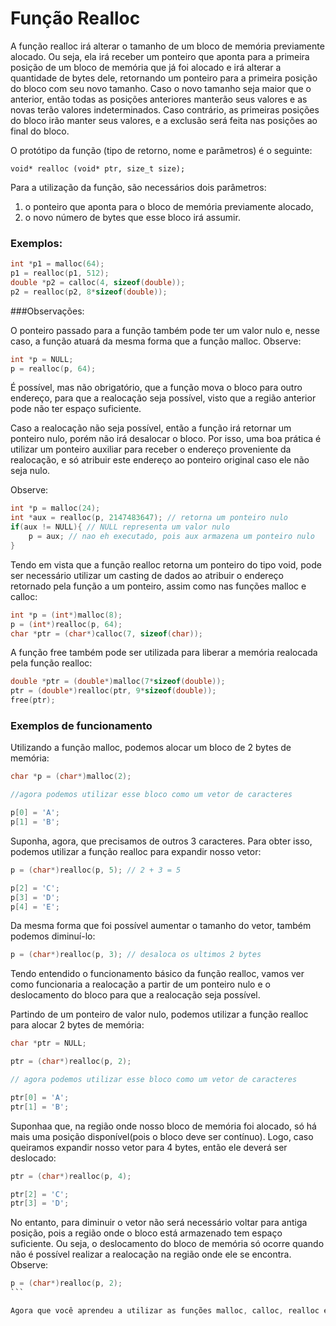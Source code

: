 # Função Realloc
A função realloc irá alterar o tamanho de um bloco de memória previamente alocado.
Ou seja, ela irá receber um ponteiro que aponta para a primeira posição de um bloco de memória que já foi alocado e irá alterar a quantidade de bytes dele, retornando um ponteiro para a primeira posição do bloco com seu novo tamanho.
Caso o novo tamanho seja maior que o anterior, então todas as posições anteriores manterão seus valores e as novas terão valores indeterminados.
Caso contrário, as primeiras posições do bloco irão manter seus valores, e a exclusão será feita nas posições ao final do bloco.

O protótipo da função (tipo de retorno, nome e parâmetros) é o seguinte:

`void* realloc (void* ptr, size_t size);`

Para a utilização da função, são necessários dois parâmetros:
1. o ponteiro que aponta para o bloco de memória previamente alocado, 
2. o novo número de bytes que esse bloco irá assumir.

### Exemplos:
```c
int *p1 = malloc(64);
p1 = realloc(p1, 512);
double *p2 = calloc(4, sizeof(double));
p2 = realloc(p2, 8*sizeof(double));
```

###Observações:

O ponteiro passado para a função também pode ter um valor nulo e, nesse caso, a função atuará da mesma forma que a função malloc. Observe:

```c
int *p = NULL;
p = realloc(p, 64);
```

É possível, mas não obrigatório, que a função mova o bloco para outro endereço, para que a realocação seja possível, visto que a região anterior pode não ter espaço suficiente.

Caso a realocação não seja possível, então a função irá retornar um ponteiro nulo, porém não irá desalocar o bloco.
Por isso, uma boa prática é utilizar um ponteiro auxiliar para receber o endereço proveniente da realocação, e só atribuir este endereço ao ponteiro original caso ele não seja nulo.

Observe:
```c
int *p = malloc(24);
int *aux = realloc(p, 2147483647); // retorna um ponteiro nulo
if(aux != NULL){ // NULL representa um valor nulo
    p = aux; // nao eh executado, pois aux armazena um ponteiro nulo
}
```

Tendo em vista que a função realloc retorna um ponteiro do tipo void, pode ser necessário utilizar um casting de dados ao atribuir o endereço retornado pela função a um ponteiro, assim como nas funções malloc e calloc:

```c
int *p = (int*)malloc(8);
p = (int*)realloc(p, 64);
char *ptr = (char*)calloc(7, sizeof(char));
```

A função free também pode ser utilizada para liberar a memória realocada pela função realloc:

```c
double *ptr = (double*)malloc(7*sizeof(double));
ptr = (double*)realloc(ptr, 9*sizeof(double));
free(ptr);
```

### Exemplos de funcionamento

Utilizando a função malloc, podemos alocar um bloco de 2 bytes de memória:

```c
char *p = (char*)malloc(2);

//agora podemos utilizar esse bloco como um vetor de caracteres

p[0] = 'A';
p[1] = 'B';
```

Suponha, agora, que precisamos de outros 3 caracteres. Para obter isso, podemos utilizar a função realloc para expandir nosso vetor:

```c
p = (char*)realloc(p, 5); // 2 + 3 = 5

p[2] = 'C';
p[3] = 'D';
p[4] = 'E';
```

Da mesma forma que foi possível aumentar o tamanho do vetor, também podemos diminuí-lo:

```c
p = (char*)realloc(p, 3); // desaloca os ultimos 2 bytes
```

Tendo entendido o funcionamento básico da função realloc, vamos ver como funcionaria a realocação a partir de um ponteiro nulo e o deslocamento do bloco para que a realocação seja possível.

Partindo de um ponteiro de valor nulo, podemos utilizar a função realloc para alocar 2 bytes de memória:

```c
char *ptr = NULL;

ptr = (char*)realloc(p, 2);

// agora podemos utilizar esse bloco como um vetor de caracteres

ptr[0] = 'A';
ptr[1] = 'B';
```

Suponhaa que, na região onde nosso bloco de memória foi alocado, só há mais uma posição disponível(pois o bloco deve ser contínuo).
Logo, caso queiramos expandir nosso vetor para 4 bytes, então ele deverá ser deslocado:

```c
ptr = (char*)realloc(p, 4);

ptr[2] = 'C';
ptr[3] = 'D';
```

No entanto, para diminuir o vetor não será necessário voltar para antiga posição, pois a região onde o bloco está armazenado tem espaço suficiente.
Ou seja, o deslocamento do bloco de memória só ocorre quando não é possível realizar a realocação na região onde ele se encontra. Observe:
````c
p = (char*)realloc(p, 2);
```

Agora que você aprendeu a utilizar as funções malloc, calloc, realloc e free, tente usar seus conhecimentos para fazer um programa que crie um vetor dinâmico e vá alterando seu tamanho conforme a entrada indicada pleo usuário.